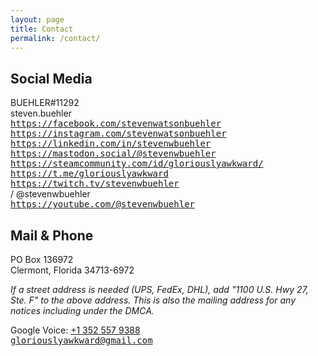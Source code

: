 ```yaml
---
layout: page
title: Contact
permalink: /contact/
---
```


## Social Media

<i class="fa-brands fa-battle-net"></i> BUEHLER#11292  
<i class="fa-brands fa-discord"></i> steven.buehler  
<i class="fa-brands fa-facebook"></i> <tt><https://facebook.com/stevenwatsonbuehler></tt>  
<i class="fa-brands fa-instagram"></i> <tt><https://instagram.com/stevenwatsonbuehler></tt>  
<i class="fa-brands fa-linkedin"></i>  <tt><https://linkedin.com/in/stevenwbuehler></tt>  
<i class="fa-brands fa-mastodon"></i> <tt><https://mastodon.social/@stevenwbuehler></tt>
<i class="fa-brands fa-steam"></i> <tt><https://steamcommunity.com/id/gloriouslyawkward/></tt>  
<i class="fa-brands fa-telegram"></i> <tt><https://t.me/gloriouslyawkward></tt>  
<i class="fa-brands fa-twitch"></i> <tt><https://twitch.tv/stevenwbuehler></tt>  
<i class="fa-brands fa-x-twitter"></i>/<i class="fa-brands fa-twitter"></i> @stevenwbuehler  
<i class="fa-brands fa-youtube"></i> <tt><https://youtube.com/@stevenwbuehler></tt>  

## Mail & Phone

PO Box 136972  
Clermont, Florida 34713-6972

_If a street address is needed (UPS, FedEx, DHL), add "1100 U.S. Hwy 27, Ste. F" to the above address. This is also the mailing address for any notices including under the DMCA._

<i class="fa-solid fa-square-phone"></i> Google Voice: [+1 352 557 9388](tel://+13525579388)  
<i class="fa-regular fa-envelope"></i> <tt><gloriouslyawkward@gmail.com></tt>

